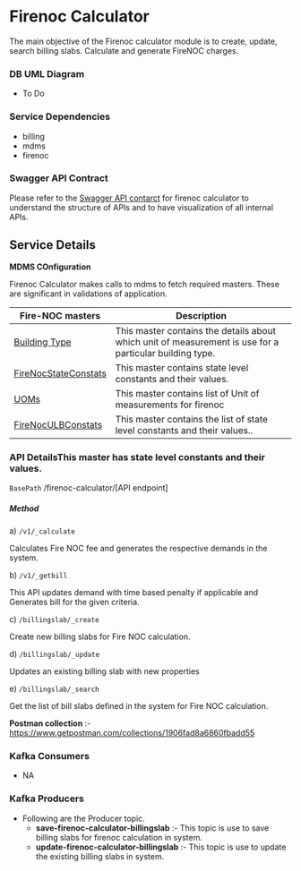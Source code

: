 # Firenoc Calculator

The main objective of the Firenoc calculator module is to create, update, search billing slabs. Calculate and generate FireNOC charges.

### DB UML Diagram
- To Do

### Service Dependencies
- billing
- mdms
- firenoc

### Swagger API Contract

Please refer to the [Swagger API contarct](https://editor.swagger.io/?url=https://raw.githubusercontent.com/egovernments/municipal-services/master/firenoc-calculator/config/docs/contract/fire_noc_calculation_service.yaml#!/) for firenoc calculator to understand the structure of APIs and to have visualization of all internal APIs.


## Service Details

**MDMS COnfiguration**

Firenoc Calculator makes calls to mdms to fetch required masters. These are significant in validations of application.


   | Fire-NOC masters                                                                                                                           | Description                                                                                                    |  
   | ------------------------------------------------------------------------------------------------------------------------------------------ | ---------------------------------------------------------------------------------------------------------------|
   | [Building Type](https://github.com/egovernments/egov-mdms-data/blob/master/data/pb/firenoc/BuildingType.json)                              | This master contains the details about which unit of measurement is use for a particular building type.        | 
   | [FireNocStateConstats](https://github.com/egovernments/egov-mdms-data/blob/master/data/pb/firenoc/FireNocStateConstats.json)               | This master contains state level constants and their values.                                                   |
   | [UOMs](https://github.com/egovernments/egov-mdms-data/blob/master/data/pb/firenoc/UOMs.json)                                               | This master contains list of Unit of measurements for firenoc                                                  |
   | [FireNocULBConstats](https://github.com/egovernments/egov-mdms-data/blob/master/data/pb/amritsar/firenoc/FireNocULBConstats.json)          | This master contains the list of state level constants and their values..                                      |


### API DetailsThis master has state level constants and their values.

`BasePath` /firenoc-calculator/[API endpoint]

##### Method
a) `/v1/_calculate`

Calculates Fire NOC fee and generates the respective demands in the system.
    
b) `/v1/_getbill`

This API updates demand with time based penalty if applicable and Generates bill for the given criteria.

c) `/billingslab/_create`

Create new billing slabs for Fire NOC calculation.

d) `/billingslab/_update`

Updates an existing billing slab with new properties

e) `/billingslab/_search`

Get the list of bill slabs defined in the system for Fire NOC calculation.


**Postman collection** :-  https://www.getpostman.com/collections/1906fad8a6860fbadd55





### Kafka Consumers

- NA

### Kafka Producers

- Following are the Producer topic.
    - **save-firenoc-calculator-billingslab** :- This topic is use to save billing slabs for firenoc calculation in system.
    - **update-firenoc-calculator-billingslab** :- This topic is use to update the existing billing slabs in system.
